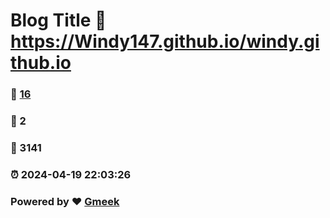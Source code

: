 # Blog Title :link: https://Windy147.github.io/windy.github.io 
### :page_facing_up: [16](https://Windy147.github.io/windy.github.io/tag.html) 
### :speech_balloon: 2 
### :hibiscus: 3141 
### :alarm_clock: 2024-04-19 22:03:26 
### Powered by :heart: [Gmeek](https://github.com/Meekdai/Gmeek)
